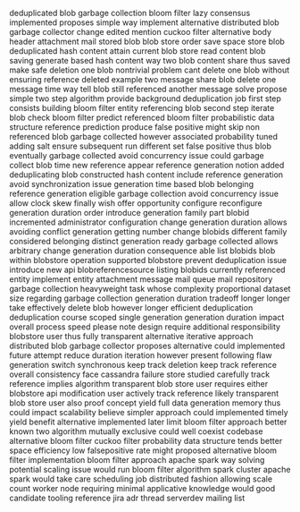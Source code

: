 deduplicated blob garbage collection bloom filter lazy consensus implemented proposes simple way implement alternative distributed blob garbage collector change edited mention cuckoo filter alternative body header attachment mail stored blob blob store order save space store blob deduplicated hash content attain current blob store read content blob saving generate based hash content way two blob content share thus saved make safe deletion one blob nontrivial problem cant delete one blob without ensuring reference deleted example two message share blob delete one message time way tell blob still referenced another message solve propose simple two step algorithm provide background deduplication job first step consists building bloom filter entity referencing blob second step iterate blob check bloom filter predict referenced bloom filter probabilistic data structure reference prediction produce false positive might skip non referenced blob garbage collected however associated probability tuned adding salt ensure subsequent run different set false positive thus blob eventually garbage collected avoid concurrency issue could garbage collect blob time new reference appear reference generation notion added deduplicating blob constructed hash content include reference generation avoid synchronization issue generation time based blob belonging reference generation eligible garbage collection avoid concurrency issue allow clock skew finally wish offer opportunity configure reconfigure generation duration order introduce generation family part blobid incremented administrator configuration change generation duration allows avoiding conflict generation getting number change blobids different family considered belonging distinct generation ready garbage collected allows arbitrary change generation duration consequence able list blobids blob within blobstore operation supported blobstore prevent deduplication issue introduce new api blobreferencesource listing blobids currently referenced entity implement entity attachment message mail queue mail repository garbage collection heavyweight task whose complexity proportional dataset size regarding garbage collection generation duration tradeoff longer longer take effectively delete blob however longer efficient deduplication deduplication course scoped single generation generation duration impact overall process speed please note design require additional responsibility blobstore user thus fully transparent alternative iterative approach distributed blob garbage collector proposes alternative could implemented future attempt reduce duration iteration however present following flaw generation switch synchronous keep track deletion keep track reference overall consistency face cassandra failure store studied carefully track reference implies algorithm transparent blob store user requires either blobstore api modification user actively track reference likely transparent blob store user also proof concept yield full data generation memory thus could impact scalability believe simpler approach could implemented timely yield benefit alternative implemented later limit bloom filter approach better known two algorithm mutually exclusive could well coexist codebase alternative bloom filter cuckoo filter probability data structure tends better space efficiency low falsepositive rate might proposed alternative bloom filter implementation bloom filter approach apache spark way solving potential scaling issue would run bloom filter algorithm spark cluster apache spark would take care scheduling job distributed fashion allowing scale count worker node requiring minimal applicative knowledge would good candidate tooling reference jira adr thread serverdev mailing list